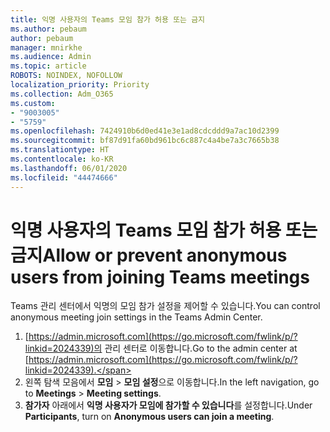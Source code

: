 ```yaml
---
title: 익명 사용자의 Teams 모임 참가 허용 또는 금지
ms.author: pebaum
author: pebaum
manager: mnirkhe
ms.audience: Admin
ms.topic: article
ROBOTS: NOINDEX, NOFOLLOW
localization_priority: Priority
ms.collection: Adm_O365
ms.custom:
- "9003005"
- "5759"
ms.openlocfilehash: 7424910b6d0ed41e3e1ad8cdcddd9a7ac10d2399
ms.sourcegitcommit: bf87d91fa60bd961bc6c887c4a4be7a3c7665b38
ms.translationtype: HT
ms.contentlocale: ko-KR
ms.lasthandoff: 06/01/2020
ms.locfileid: "44474666"
---
```

# <a name="allow-or-prevent-anonymous-users-from-joining-teams-meetings"></a><span data-ttu-id="fa199-102">익명 사용자의 Teams 모임 참가 허용 또는 금지</span><span class="sxs-lookup"><span data-stu-id="fa199-102">Allow or prevent anonymous users from joining Teams meetings</span></span>

<span data-ttu-id="fa199-103">Teams 관리 센터에서 익명의 모임 참가 설정을 제어할 수 있습니다.</span><span class="sxs-lookup"><span data-stu-id="fa199-103">You can control anonymous meeting join settings in the Teams Admin Center.</span></span>

1.  <span data-ttu-id="fa199-104">[https://admin.microsoft.com](https://go.microsoft.com/fwlink/p/?linkid=2024339)의 관리 센터로 이동합니다.</span><span class="sxs-lookup"><span data-stu-id="fa199-104">Go to the admin center at  [https://admin.microsoft.com](https://go.microsoft.com/fwlink/p/?linkid=2024339).</span></span>
2.  <span data-ttu-id="fa199-105">왼쪽 탐색 모음에서 **모임**  >  **모임 설정**으로 이동합니다.</span><span class="sxs-lookup"><span data-stu-id="fa199-105">In the left navigation, go to  **Meetings**  >  **Meeting settings**.</span></span>
3.  <span data-ttu-id="fa199-106">**참가자** 아래에서 **익명 사용자가 모임에 참가할 수 있습니다**를 설정합니다.</span><span class="sxs-lookup"><span data-stu-id="fa199-106">Under  **Participants**, turn on  **Anonymous users can join a meeting**.</span></span>